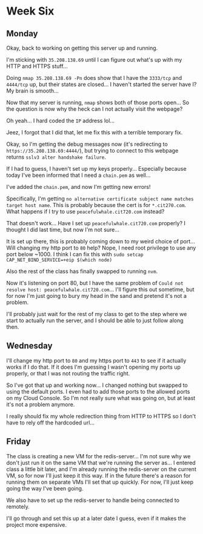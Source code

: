 # Week Six

## Monday

Okay, back to working on getting this server up and running.

I'm sticking with `35.208.138.69` until I can figure out what's up with my HTTP and HTTPS stuff...

Doing `nmap 35.208.138.69 -Pn` does show that I have the `3333/tcp` and `4444/tcp` up, but their states are closed... I haven't started the server have I? My brain is smooth...

Now that my server is running, `nmap` shows both of those ports open... So the question is now why the heck can I not actually visit the webpage?

Oh yeah... I hard coded the `IP` address lol...

Jeez, I forgot that I did that, let me fix this with a terrible temporary fix.

Okay, so I'm getting the debug messages now (it's redirecting to `https://35.208.138.69:4444/`), but trying to connect to this webpage returns `sslv3 alter handshake failure`.

If I had to guess, I haven't set up my keys properly... Especially because today I've been informed that I need a `chain.pem` as well...

I've added the `chain.pem`, and now I'm getting new errors!

Specifically, I'm getting `no alternative certificate subject name matches target host name`. This is probably because the cert is for `*.cit270.com`. What happens if I try to use `peacefulwhale.cit720.com` instead?

That doesn't work... Have I set up `peacefulwhale.cit720.com` properly? I thought I did last time, but now I'm not sure...

It is set up there, this is probably coming down to my weird choice of port... Will changing my http port to `80` help? Nope, I need root privilege to use any port below ~1000. I think I can fix this with `sudo setcap CAP_NET_BIND_SERVICE=+eip $(which node)`

Also the rest of the class has finally swapped to running `nvm`.

Now it's listening on port 80, but I have the same problem of `Could not resolve host: peacefulwhale.cit720.com`... I'll figure this out sometime, but for now I'm just going to bury my head in the sand and pretend it's not a problem.

I'll probably just wait for the rest of my class to get to the step where we start to actually run the server, and I should be able to just follow along then.

## Wednesday

I'll change my http port to `80` and my https port to `443` to see if it actually works if I do that. If it does I'm guessing I wasn't opening my ports up properly, or that I was not routing the traffic right.

So I've got that up and working now... I changed nothing but swapped to using the default ports. I even had to add those ports to the allowed ports on my Cloud Console. So I'm not really sure what was going on, but at least it's not a problem anymore.

I really should fix my whole redirection thing from HTTP to HTTPS so I don't have to rely off the hardcoded url...

## Friday

The class is creating a new VM for the redis-server... I'm not sure why we don't just run it on the same VM that we're running the server as... I entered class a little bit later, and I'm already running the redis-server on the current VM, so for now I'll just keep it this way. If in the future there's a reason for running them on separate VMs I'll set that up quickly. For now, I'll just keep going the way I've been going.

We also have to set up the redis-server to handle being connected to remotely.

I'll go through and set this up at a later date I guess, even if it makes the project more expensive.
